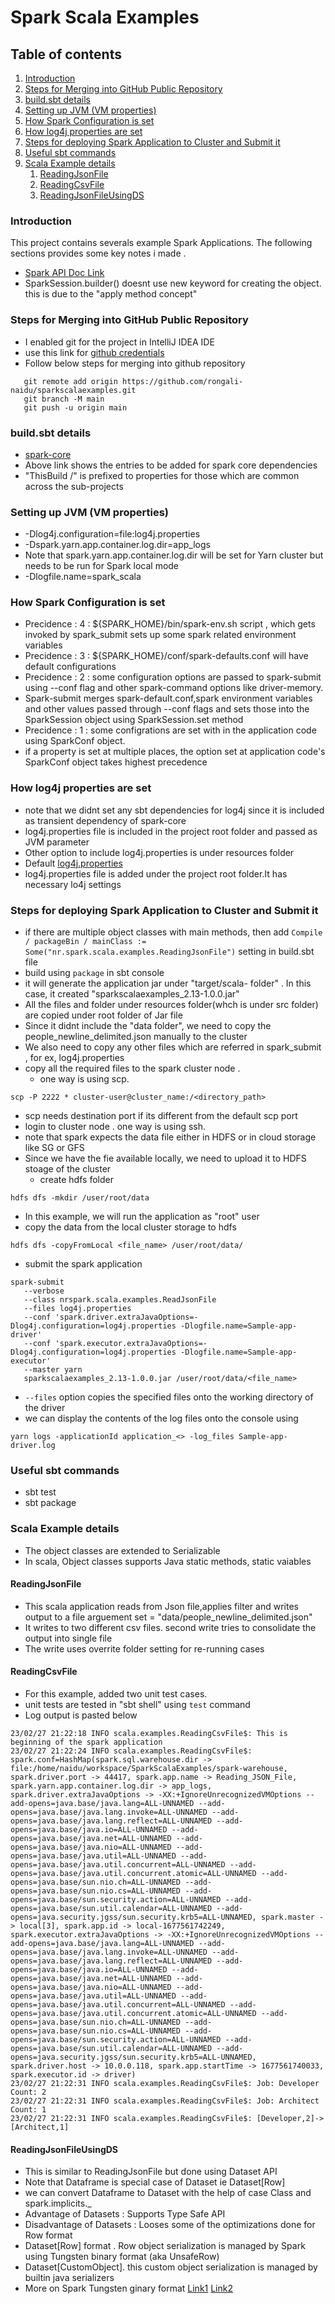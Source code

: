 # Spark Scala Examples
## Table of contents
1. [Introduction](#l3h1)
2. [Steps for Merging into GitHub Public Repository](#l3h2)
3. [build.sbt details](#l3h3)
4. [Setting up JVM (VM properties)](#l3h4)
5. [How Spark Configuration is set](#l3h5)
6. [How log4j properties are set](#l3h6)
7. [Steps for deploying Spark Application to Cluster and Submit it](#l3h7)
8. [Useful sbt commands](#l3h8)
9. [Scala Example details](#l3h9)
   1. [ReadingJsonFile](#l4h1)
   2. [ReadingCsvFile](#l4h2)
   3. [ReadingJsonFileUsingDS](#l4h3)


### Introduction  
<a id="l3h1"></a>
This project contains severals example Spark Applications. 
The following sections provides some key notes i made .
* [Spark API Doc Link](https://spark.apache.org/docs/2.4.0/api.html)
* SparkSession.builder() doesnt use new keyword for creating the object. this is due to the "apply method concept"


### Steps for Merging into GitHub Public Repository
<a id="l3h2"></a>
* I enabled git for the project in IntelliJ IDEA IDE
* use this link for [github credentials](https://ginnyfahs.medium.com/github-error-authentication-failed-from-command-line-3a545bfd0ca8)
* Follow below steps for merging into github repository

```
   git remote add origin https://github.com/rongali-naidu/sparkscalaexamples.git  
   git branch -M main
   git push -u origin main
```


### build.sbt details
<a id="l3h3"></a>
* [spark-core]( https://mvnrepository.com/artifact/org.apache.spark/spark-core_2.13/3.3.1 )
* Above link shows the entries to be added for spark core dependencies
* "ThisBuild /" is prefixed to properties for those which are common across the sub-projects


### Setting up JVM (VM properties)
<a id="l3h4"></a>
* -Dlog4j.configuration=file:log4j.properties
* -Dspark.yarn.app.container.log.dir=app_logs
*  Note that spark.yarn.app.container.log.dir will be set for Yarn cluster but needs to be run for Spark local mode
* -Dlogfile.name=spark_scala


### How Spark Configuration is set
<a id="l3h5"></a>
* Precidence : 4 :  ${SPARK_HOME}/bin/spark-env.sh script , which gets invoked by spark_submit sets up some spark related environment variables
* Precidence : 3  :  ${SPARK_HOME}/conf/spark-defaults.conf will have default configurations
* Precidence : 2 : some configuration options are passed to spark-submit using --conf flag and other spark-command options like driver-memory. 
* Spark-submit merges spark-default.conf,spark environment variables and other values passed through --conf flags and sets those into the SparkSession object using SparkSession.set method
* Precidence : 1 : some configrations are set with in the application code using SparkConf object.
* if a property is set at multiple places, the option set at application code's SparkConf object takes highest precedence


### How log4j properties are set
<a id="l3h6"></a>
* note that we didnt set any sbt dependencies for log4j since it is included as transient dependency of spark-core
* log4j.properties file is included in the project root folder and passed as JVM parameter
* Other option to include log4j.properties is under resources folder
* Default [log4j.properties](https://docs.oracle.com/cd/E29578_01/webhelp/cas_webcrawler/src/cwcg_config_log4j_file.html)
* log4j.properties file is added under the project root folder.It has
necessary lo4j settings 


### Steps for deploying Spark Application to Cluster and Submit it
<a id="l3h7"></a>
* if there are multiple object classes with main methods, then add 
`Compile / packageBin / mainClass := Some("nr.spark.scala.examples.ReadingJsonFile")` setting in build.sbt file
* build using `package` in sbt console
* it will generate the application jar under "target/scala-<version> folder" . In this case, it created "sparkscalaexamples_2.13-1.0.0.jar"
* All the files and folder under resources folder(whch is under src folder) are copied under root folder of Jar file
* Since it didnt include the "data folder", we need to copy the people_newline_delimited.json manually to the cluster
* We also need to copy any other files which are referred in spark_submit , for ex, log4j.properties
* copy all the required files to the spark cluster node . 
  * one way is using scp. 
```
scp -P 2222 * cluster-user@cluster_name:/<directory_path>
```
  * scp needs destination port if its different from the default scp port
* login to cluster node . one way is using ssh.
* note that spark expects the data file either in HDFS or in cloud storage like SG or GFS
* Since we have the fie available locally, we need to upload it to HDFS stoage of the cluster
  * create hdfs folder 
```
hdfs dfs -mkdir /user/root/data
```
  * In this example, we will run the application as "root" user
  * copy the data from the local cluster storage to hdfs 
```
hdfs dfs -copyFromLocal <file_name> /user/root/data/
```
* submit the spark application
```
spark-submit 
   --verbose 
   --class nrspark.scala.examples.ReadJsonFile
   --files log4j.properties
   --conf 'spark.driver.extraJavaOptions=-Dlog4j.configuration=log4j.properties -Dlogfile.name=Sample-app-driver'
   --conf 'spark.executor.extraJavaOptions=-Dlog4j.configuration=log4j.properties -Dlogfile.name=Sample-app-executor'
   --master yarn
   sparkscalaexamples_2.13-1.0.0.jar /user/root/data/<file_name>
```
* `--files` option copies the specified files onto the working directory of the driver
* we can display the contents of the log files onto the console using
```
yarn logs -applicationId application_<> -log_files Sample-app-driver.log
```


### Useful sbt commands
<a id="l3h8"></a>
* sbt test
* sbt package


### Scala Example details
<a id="l3h9"></a>
* The object classes are extended to Serializable
* In scala, Object classes supports Java static methods, static vaiables


#### ReadingJsonFile
<a id="l4h1"></a>
* This scala application reads from Json file,applies filter and writes output to a file
arguement set  = "data/people_newline_delimited.json"
* It writes to two different csv files. second write tries to consolidate the output into single file
* The write uses overrite folder setting for re-running cases


#### ReadingCsvFile
<a id="l4h2"></a>
* For this example, added two unit test cases. 
* unit tests are tested in "sbt shell" using `test` command
* Log output is pasted below 
```
23/02/27 21:22:18 INFO scala.examples.ReadingCsvFile$: This is beginning of the spark application
23/02/27 21:22:24 INFO scala.examples.ReadingCsvFile$: spark.conf=HashMap(spark.sql.warehouse.dir -> file:/home/naidu/workspace/SparkScalaExamples/spark-warehouse, spark.driver.port -> 44417, spark.app.name -> Reading_JSON_File, spark.yarn.app.container.log.dir -> app_logs, spark.driver.extraJavaOptions -> -XX:+IgnoreUnrecognizedVMOptions --add-opens=java.base/java.lang=ALL-UNNAMED --add-opens=java.base/java.lang.invoke=ALL-UNNAMED --add-opens=java.base/java.lang.reflect=ALL-UNNAMED --add-opens=java.base/java.io=ALL-UNNAMED --add-opens=java.base/java.net=ALL-UNNAMED --add-opens=java.base/java.nio=ALL-UNNAMED --add-opens=java.base/java.util=ALL-UNNAMED --add-opens=java.base/java.util.concurrent=ALL-UNNAMED --add-opens=java.base/java.util.concurrent.atomic=ALL-UNNAMED --add-opens=java.base/sun.nio.ch=ALL-UNNAMED --add-opens=java.base/sun.nio.cs=ALL-UNNAMED --add-opens=java.base/sun.security.action=ALL-UNNAMED --add-opens=java.base/sun.util.calendar=ALL-UNNAMED --add-opens=java.security.jgss/sun.security.krb5=ALL-UNNAMED, spark.master -> local[3], spark.app.id -> local-1677561742249, spark.executor.extraJavaOptions -> -XX:+IgnoreUnrecognizedVMOptions --add-opens=java.base/java.lang=ALL-UNNAMED --add-opens=java.base/java.lang.invoke=ALL-UNNAMED --add-opens=java.base/java.lang.reflect=ALL-UNNAMED --add-opens=java.base/java.io=ALL-UNNAMED --add-opens=java.base/java.net=ALL-UNNAMED --add-opens=java.base/java.nio=ALL-UNNAMED --add-opens=java.base/java.util=ALL-UNNAMED --add-opens=java.base/java.util.concurrent=ALL-UNNAMED --add-opens=java.base/java.util.concurrent.atomic=ALL-UNNAMED --add-opens=java.base/sun.nio.ch=ALL-UNNAMED --add-opens=java.base/sun.nio.cs=ALL-UNNAMED --add-opens=java.base/sun.security.action=ALL-UNNAMED --add-opens=java.base/sun.util.calendar=ALL-UNNAMED --add-opens=java.security.jgss/sun.security.krb5=ALL-UNNAMED, spark.driver.host -> 10.0.0.118, spark.app.startTime -> 1677561740033, spark.executor.id -> driver)
23/02/27 21:22:31 INFO scala.examples.ReadingCsvFile$: Job: Developer Count: 2
23/02/27 21:22:31 INFO scala.examples.ReadingCsvFile$: Job: Architect Count: 1
23/02/27 21:22:31 INFO scala.examples.ReadingCsvFile$: [Developer,2]->[Architect,1]
```

#### ReadingJsonFileUsingDS
<a id="l4h3"></a>
* This is similar to ReadingJsonFile but done using Dataset API
* Note that Dataframe is special case of Dataset ie Dataset[Row]
* we can convert Dataframe to Dataset with the help of case Class and spark.implicits._
* Advantage of Datasets : Supports Type Safe API 
* Disadvantage of Datasets : Looses some of the optimizations done for Row format
* Dataset[Row] format . Row object serialization is managed by Spark using Tungsten binary format (aka UnsafeRow)
* Dataset[CustomObject]. this custom object serialization is managed by builtin java serializers
* More on Spark Tungsten ginary format [Link1](https://spoddutur.github.io/spark-notes/deep_dive_into_storage_formats.html)
  [Link2](https://medium.com/@goyalsaurabh66/project-tungsten-and-catalyst-sql-optimizer-9d3c83806b63)



